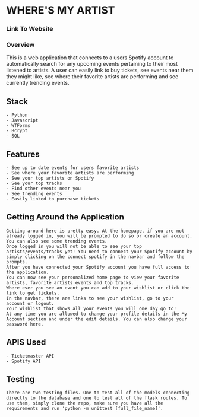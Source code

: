 # WHERE'S MY ARTIST
### Link To Website


### Overview

This is a web application that connects to a users Spotify account to automatically search for any upcoming events pertaining to their most listened to artists.
A user can easily link to buy tickets, see events near them they might like, see where their favorite artists are performing and see currently trending events.

## Stack

    - Python
    - Javascript
    - WTForms
    - Bcrypt
    - SQL

## Features

    - See up to date events for users favorite artists
    - See where your favorite artists are performing
    - See your top artists on Spotify
    - See your top tracks
    - Find other events near you
    - See trending events
    - Easily linked to purchase tickets

## Getting Around the Application

    Getting around here is pretty easy. At the homepage, if you are not already logged in, you will be prompted to do so or create an account. You can also see some trending events.
    Once logged in you will not be able to see your top artists/events/tracks yet! You need to connect your Spotify account by simply clicking on the connect spotify in the navbar and follow the prompts.
    After you have connected your Spotify account you have full access to the application.
    You can now see your personalized home page to view your favorite artists, favorite artists events and top tracks.
    Where ever you see an event you can add to your wishlist or click the link to get tickets.
    In the navbar, there are links to see your wishlist, go to your account or logout.
    Your wishlist that shows all your events you will one day go to!
    At any time you are allowed to change your profile details in the My Account section and under the edit details. You can also change your password here.
    
## APIS Used

    - Ticketmaster API
    - Spotify API

## Testing

    There are two testing files. One to test all of the models connecting directly to the database and one to test all of the flask routes. To use them, simply clone the repo, make sure you have all the requirements and run 'python -m unittest [full_file_name]'.
